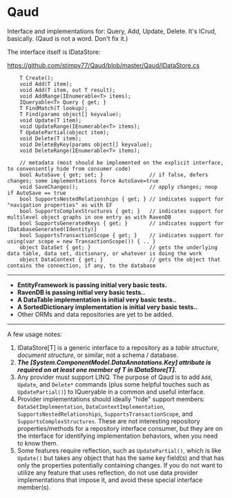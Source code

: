 Qaud
====

Interface and implementations for: Query, Add, Update, Delete. It's ICrud, basically. (Qaud is not a word. Don't fix it.)

The interface itself is IDataStore<T>:

https://github.com/stimpy77/Qaud/blob/master/Qaud/IDataStore.cs

        T Create();
        void Add(T item);
        void Add(T item, out T result);
        void AddRange(IEnumerable<T> items);
        IQueryable<T> Query { get; }
        T FindMatch(T lookup);
        T Find(params object[] keyvalue);
        void Update(T item);
        void UpdateRange(IEnumerable<T> items);
        T UpdatePartial(object item);
        void Delete(T item);
        void DeleteByKey(params object[] keyvalue);
        void DeleteRange(IEnumerable<T> items);
        
        // metadata (most should be implemented on the explicit interface, to conveniently hide from consumer code)
        bool AutoSave { get; set; }               // if false, defers changes; some implementations force AutoSave=true
        void SaveChanges();                       // apply changes; noop if AutoSave == true
        bool SupportsNestedRelationships { get; } // indicates support for "navigation properties" as with EF
        bool SupportsComplexStructures { get; }   // indicates support for multilevel object graphs in one entry as with RavenDB
        bool SupportsGeneratedKeys { get; }       // indicates support for [DatabaseGenerated(Identity)] 
        bool SupportsTransactionScope { get; }    // indicates support for using(var scope = new TransactionScope()) { .. }
        object DataSet { get; }                   // gets the underlying data table, data set, dictionary, or whatever is doing the work
        object DataContext { get; }               // gets the object that contains the connection, if any, to the database


---

* **EntityFramework is passing initial very basic tests.**
* **RavenDB is passing initial very basic tests..**
* **A DataTable implementation is initial very basic tests..**
* **A SortedDictionary implementation is initial very basic tests..**
* Other ORMs and data repositories are yet to be added.

_____

A few usage notes:

1. IDataStore[T] is a generic interface to a repository as a *table structure*, *document structure*, or similar, not a schema / database.
2. ***The [System.ComponentModel.DataAnnotations.Key] attribute is required on at least one member of T in IDataStore[T].***
3. Any provider must support LINQ. The purpose of Qaud is to add `Add`, `Update`, and `Delete*` commands (plus some helpful touches such as `UpdatePartial()`) to IQueryable in a common and useful interface.
4. Provider implementations should ideally "hide" support members: `DataSetImplementation`, `DataContextImplementation`, `SupportsNestedRelationships`, `SupportsTransactionScope`, and `SupportsComplexStructures`. These are not interesting repository properties/methods for a repository interface consumer, but they are on the interface for identifying implementation behaviors, when you need to know them.
5. Some features require reflection, such as `UpdatePartial()`, which is like `Update()` but takes any object that has the same key field(s) and that has only the properties potentially containing changes. If you do not want to utilize any feature that uses reflection, do not use data provider implementations that impose it, and avoid these special interface member(s).
